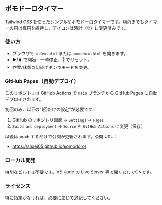 ## ポモドーロタイマー

Tailwind CSS を使ったシンプルなポモドーロタイマーです。横向きでもタイマーの円は真円を維持し、アイコンは時計（⏱）に変更済みです。

### 使い方
- ブラウザで `index.html` または `pomodoro.html` を開きます。
- ▶️/⏸️ で開始・一時停止、🔄 でリセット。
- 作業/休憩の切替ボタンでモードを変更。

### GitHub Pages（自動デプロイ）
このリポジトリは GitHub Actions で `main` ブランチから GitHub Pages に自動デプロイされます。

初回のみ、以下の”1回だけの設定”が必要です：

1. GitHub のリポジトリ画面 → `Settings` → `Pages`
2. `Build and deployment` → `Source` を `GitHub Actions` に変更（保存）

以後は push するだけで公開が更新されます。公開 URL：

- https://shoei05.github.io/pomodoro/

### ローカル開発
特別なビルドは不要です。VS Code の Live Server 等で開くだけでOKです。

### ライセンス
特に指定がなければ、必要に応じて追記してください。
